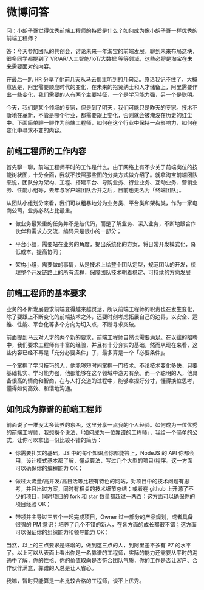 # 微博问答

问：小胡子哥觉得优秀前端工程师的特质是什么？如何成为像小胡子哥一样优秀的前端工程师？

答：今天参加团队的共创会，讨论未来一年淘宝的前端发展，聊到未来布局这块，很多同学都提到了 VR/AR/人工智能/IoT/大数据 等等领域，这些必将是淘宝在未来需要面对的内容。

在最后一趴 HR 分享了他前几天从马云那里听到的几句话。原话我记不住了，大概意思是，阿里需要顺应时代的变化，在未来的招贤纳士和人才储备上，阿里需要作出一些变化，我们需要的人有两个主要特征，一个是学习能力强，另一个是聪明。

今天，我们是某个领域的专家，但是到了明天，我们可能只是昨天的专家。技术不断地在革新，不管是哪个行业，都需要跟上变化，否则就会被淹没在历史的红尘中。下面简单聊一聊作为前端工程师，如何在这个行业中保持一点影响力，如何在变化中寻求不变的内容。

## 前端工程师的工作内容

首先聊一聊，前端工程师平时的工作是什么。由于网络上有不少关于前端岗位的技能树状图，十分全面，我就不按照那些图的分类方式做介绍了。就拿淘宝前端团队来说，团队分为架构、工程、搭建平台、导购业务、行业业务、互动业务、营销业务、性能小组等，去年与客户端团队合并之后，目前也更名为「终端团队」。

从团队小组划分来看，我们可以粗暴地分为业务类、平台类和架构类，作为一家电商公司，业务必然占比最重。

- 做业务最繁重的任务并不是敲代码，而是了解业务、深入业务，不断地跟合作伙伴和需求方交流，编码只是很小的一部分；

- 平台小组，需要站在业务的角度，提出系统化的方案，将日常开发模式化，降低成本，提高协同；

- 架构小组，需要做的事情，从是技术上给整个团队定型，规范团队的开发，梳理整个开发链路上的所有流程，保障团队技术朝着稳定、可持续的方向发展

## 前端工程师的基本要求

业务的不断发展要求前端变得越来越灵活，所以前端工程师的职责也在发生变化，除了要跟上不断变化的前端技术之外，还要时刻考虑拓展自己的边界，以安全、运维、性能、平台化等多个方向为切入点，不断寻求突破。

前面提到马云对人才的两个新的要求，前端工程师自然也需要满足。在以往的招聘中，我们要求工程师有丰富的经验，并且有十分夯实的基础，然而从现在来看，这些内容已经不再是「充分必要条件」了，最多算是一个「必要条件」。

一个掌握了学习技巧的人，他能够短时间掌握一门技术。不论技术变化多快，只要基础扎实、学习能力强，他都能够在这个领域中游刃有余。而一个聪明的人，他具备很高的情商和智商，在与人打交道的过程中，能够拿捏好分寸，懂得换位思考，懂得如何高效、和谐地沟通。

## 如何成为靠谱的前端工程师

前面说了一堆没太多营养的东西，这里分享一点我的个人经验。如何成为一位优秀的前端工程师，我想换个说法，「如何成为一位靠谱的工程师」，我给一个简单的公式，让你可以拿出一份比较不错的简历：

- 你需要扎实的基础，JS 中的每个知识点你都能答上，NodeJS 的 API 你都会用，设计模式基本都了解，懂点算法，写过几个大型的项目/程序。这一方面可以确保你的编程能力 OK；

- 做过大流量/高并发/高日活等比较有特色的网站，对项目中的技术问题有思考，并且出过方案，同时有相关的技术细节总结；或者在 github 上开源了不少的项目，同时项目的 fork 和 star 数量都超过一两百；这方面可以确保你的项目经验 OK；

- 带领并主导过三五个一起完成项目，Owner 过一部分的产品规划，或者具备很强的 PM 意识；培养了几个不错的新人，在各方面的成长都很不错；这方面可以保证你的组织能力和领导能力 OK；

当然，以上的三点要求是递增的，做到这三点的人，到阿里差不多有 P7 的水平了。以上可以从表面上看出你是一名靠谱的工程师，实际的能力还需要从平时的沟通中了解，你的性格、你的价值取向是否符合团队气质，你的工作是否让客户、合作伙伴满意，靠谱的人总是让人省心。

我嘛，暂时只能算是一名比较合格的工程师，谈不上优秀。